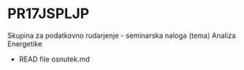 # PR17JSPLJP
Skupina za podatkovno rudarjenje - seminarska naloga (tema) Analiza Energetike
 - READ file osnutek.md
